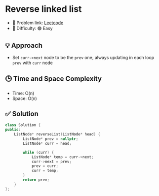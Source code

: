 # Reverse linked list

- 🧩 Problem link: [Leetcode](https://leetcode.com/problems/reverse-linked-list/)
- 🚦 Difficulty: 🟢 Easy

## 💡 Approach

- Set `curr->next` node to be the `prev` one, always updating in each loop `prev` with `curr` node

## 🕒 Time and Space Complexity

- Time: O(n)
- Space: O(n)

## ✅ Solution

```cpp
class Solution {
public:
    ListNode* reverseList(ListNode* head) {
        ListNode* prev = nullptr;
        ListNode* curr = head;

        while (curr) {
            ListNode* temp = curr->next;
            curr->next = prev;
            prev = curr;
            curr = temp;
        }
        return prev;
    }
};
```
